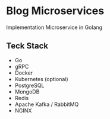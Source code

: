 # Blog Microservices
Implementation Microservice in Golang

## Teck Stack
- Go
- gRPC
- Docker
- Kubernetes (optional)
- PostgreSQL
- MongoDB
- Redis
- Apache Kafka / RabbitMQ
- NGINX
